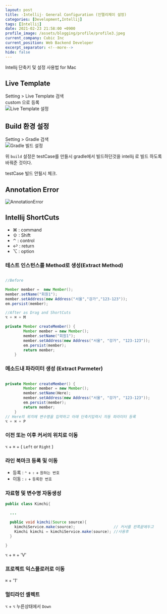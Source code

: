 ```yaml
---
layout: post
title: -Intellij- General Configuration (인텔리제이 설정)
categories: [Development,Intellij]
tags: [Intellij]
date: 2021-02-23 21:58:00 +0900
profile_image: /assets/blogging/profile/profile3.jpeg
current_company: Cubic Inc
current_position: Web Backend Developer
excerpt_separator: <!--more-->
hide: false
---
```

Intellij 단축키 및 설정 사용법 for Mac
<!--more-->

##  Live Template
Setting > Live Template 검색  
custom 으로 등록  
![Live Template 설정](/assets/img/bloging/intellij/intellij1.png)

## Build 환경 설정
Setting > Gradle 검색  
![Gradle 빌드 설정](/assets/img/bloging/intellij/intellij2.png)

위 `build` 설정은 testCase를 만들시 gradle에서 빌드하던것을 intellij 로 빌드 하도록 바꿔준 것이다.

testCase 빌드 안될시 체크.

## Annotation Error
![AnnotationError](/assets/img/bloging/intellij/tableAnnotationError.png)

## Intellij ShortCuts

- ⌘ : command
- ⇧ : Shift
- ⌃ : control
- ↩ : return
- ⌥ : option

### 테스트 인스턴스를 Method로 생성(Extract Method)

```java

//Before

Member member =  new Member();
member.setName("회원1");
member.setAddress(new Address("서울","강가","123-123"));
em.persist(member);

//After as Drag and ShortCuts
⌥ + ⌘ + M

private Member createMember() {
        Member member = new Member();
        member.setName("회원1");
        member.setAddress(new Address("서울", "강가", "123-123"));
        em.persist(member);
        return member;
    }
```  

### 메소드내 파라미터 생성 (Extract Parmeter)

```java

private Member createMember() {
        Member member = new Member();
        member.setName(Here);
        member.setAddress(new Address("서울", "강가", "123-123"));
        em.persist(member);
        return member;
    }
// Here의 위치에 변수명을 입력하고 아래 단축키입력시 자동 파라미터 등록
⌥ + ⌘ + P

```
### 이전 또는 이후 커서의 위치로 이동

`⌥` + `⌘` + ( `Left` or `Right` )

### 라인 북마크 등록 및 이동

- 등록  : `⌃` + `⇧` + `원하는 번호`
- 이동  : `⇧` + `등록한 번호`

### 자료형 및 변수명 자동생성

```java
public class Kimchi{

  ...

  public void kimchi(Source source){
    kimchiService.make(source);                 // 커서를 왼쪽끝에두고
    Kimchi kimchi = kimchiService.make(source); //사용후
  }

}
```  
`⌥` + `⌘` + 'V'

### 프로젝트 익스플로러로 이동

`⌘` + '1'
### 멀티라인 셀렉트

`⌥` + `⌥` 누른상태에서 `Down`
